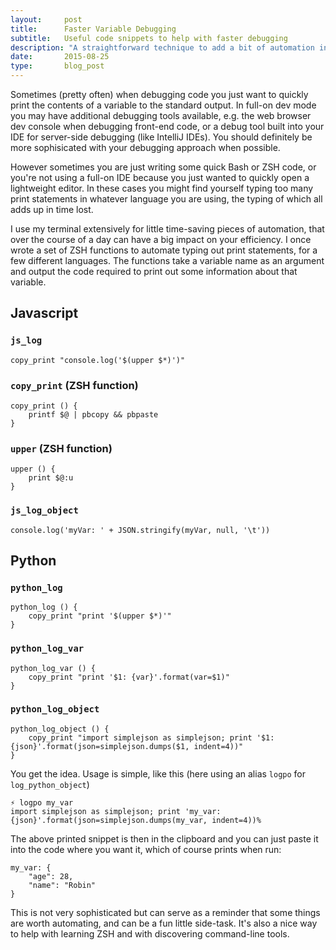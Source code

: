 ```yaml
---
layout:     post
title:      Faster Variable Debugging
subtitle:   Useful code snippets to help with faster debugging
description: "A straightforward technique to add a bit of automation into a common debugging step"
date:       2015-08-25
type:       blog_post
---
```


Sometimes (pretty often) when debugging code you just want to quickly print the contents of a variable to the standard output. In full-on dev mode you may have additional debugging tools available, e.g. the web browser dev console when debugging front-end code, or a debug tool built into your IDE for server-side debugging (like IntelliJ IDEs). You should definitely be more sophisicated with your debugging approach when possible.

However sometimes you are just writing some quick Bash or ZSH code, or you're not using a full-on IDE because you just wanted to quickly open a lightweight editor. In these cases you might find yourself typing too many print statements in whatever language you are using, the typing of which all adds up in time lost.

I use my terminal extensively for little time-saving pieces of automation, that over the course of a day can have a big impact on your efficiency. I once wrote a set of ZSH functions to automate typing out print statements, for a few different languages. The functions take a variable name as an argument and output the code required to print out some information about that variable.

## Javascript
### `js_log`
<pre><code class="javascript">copy_print "console.log('$(upper $*)')"</code></pre>

### `copy_print` (ZSH function)
<pre><code class="zsh">copy_print () {
	printf $@ | pbcopy && pbpaste
}</code></pre>

### `upper` (ZSH function)
<pre><code class="zsh">upper () {
	print $@:u
}</code></pre>

### `js_log_object`
<pre><code class="javascript">console.log('myVar: ' + JSON.stringify(myVar, null, '\t'))</code></pre>


## Python
### `python_log`
<pre><code class="python">python_log () {
	copy_print "print '$(upper $*)'"
}</code></pre>

### `python_log_var`
<pre><code class="python">python_log_var () {
	copy_print "print '$1: {var}'.format(var=$1)"
}</code></pre>

### `python_log_object`
<pre><code class="python">python_log_object () {
	copy_print "import simplejson as simplejson; print '$1: {json}'.format(json=simplejson.dumps($1, indent=4))"
}</code></pre>

You get the idea. Usage is simple, like this (here using an alias `logpo` for `log_python_object`)

<pre><code class="zsh">⚡ logpo my_var
import simplejson as simplejson; print 'my_var: {json}'.format(json=simplejson.dumps(my_var, indent=4))%
</code></pre>

The above printed snippet is then in the clipboard and you can just paste it into the code where you want it, which of course
prints when run:

<pre><code class="python">my_var: {
    "age": 28,
    "name": "Robin"
}</code></pre>

This is not very sophisticated but can serve as a reminder that some things are worth automating, and can be a fun little side-task. It's also a nice way to help with learning ZSH
and with discovering command-line tools.